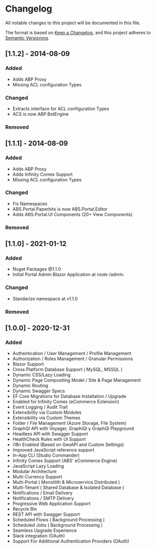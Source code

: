 # Changelog
All notable changes to this project will be documented in this file.

The format is based on [Keep a Changelog](https://keepachangelog.com/en/1.0.0/),
and this project adheres to [Semantic Versioning](https://semver.org/spec/v2.0.0.html).

## [1.1.2] - 2014-08-09
### Added
- Adds ABP Proxy
- Missing ACL configuration Types

### Changed

- Extracts interface for ACL configuration Types
- ACS is now ABP.BotEngine

### Removed

## [1.1.1] - 2014-08-09
### Added
- Adds ABP Proxy
- Adds Infinity Comex Support
- Missing ACL configuration Types

### Changed
- Fix Namespaces
- ABS.Portal.Paperbits is now ABS.Portal.Editor
- Adds ABS.Portal.UI Components (20+ View Components)

### Removed


## [1.1.0] - 2021-01-12
### Added
- Nuget Packages @1.1.0
- Initial Portal Admin Blazor Application at route /admin.

### Changed
- Standarize namespace at v1.1.0

### Removed

## [1.0.0] - 2020-12-31

### Added
- Authentication / User Management / Profile Management
- Authorization / Roles Management / Granular Permissions
- Blazor Support
- Cross Platform Database Support ( MySQL, MSSQL )
- Dynamic CSS/Lazy Loading
- Dynamic Page Compositing Model / Site & Page Management
- Dynamic Routing
- Dynamic Swagger Specs
- EF Core Migrations for Database Installation / Upgrade
- Enabled for Infinity Comex (eCommerce Extension)
- Event Logging / Audit Trail
- Extensibility via Custom Modules
- Extensibility via Custom Themes
- Folder / File Management (Azure Storage, File System)
- GraphQl API with Voyager, GraphiQl y GraphQl Playground
- Headless API with Swagger Support
- HealthCheck Rules with UI Support
- i18n Enabled (Based on GeoAPI and Custom Settings)
- Improved JavaScript reference support
- In-App CLI (Studio Commander)
- Infinity Comex Support (ABS' eCommerce Engine)
- JavaScript Lazy Loading
- Modular Architecture
- Multi-Currency Support
- Multi-Portal ( Monotlith & Microservice Distributed )
- Multi-Tenant ( Shared Database & Isolated Database )
- Notifications / Email Delivery
- Notifications / SMTP Delivery
- Progressive Web Application Support
- Recycle Bin
- REST API with Swagger Support
- Scheduled Flows ( Background Processing )
- Scheduled Jobs ( Background Processing )
- Seamless Upgrade Experience
- Slack integration (OAuth)
- Support For Additional Authentication Providers (OAuth)